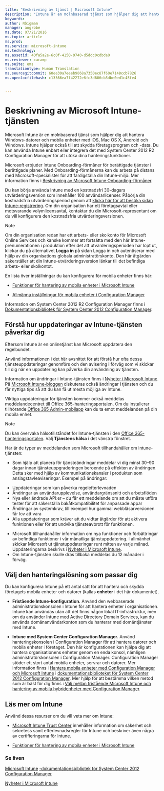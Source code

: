 ```yaml
---
title: "Beskrivning av tjänst | Microsoft Intune"
description: "Intune är en molnbaserad tjänst som hjälper dig att hantera Windows-datorer och mobila enheter med iOS, Mac OS X, Android och Windows."
keywords: 
author: Nbigman
manager: angrobe
ms.date: 07/21/2016
ms.topic: article
ms.prod: 
ms.service: microsoft-intune
ms.technology: 
ms.assetid: 40fa5a2e-6c0f-4150-9740-d5ddc0cdbda0
ms.reviewer: cacamp
ms.suite: ems
translationtype: Human Translation
ms.sourcegitcommit: 60ee39a7eeeb9068a7350ec87f60e7148ccb7826
ms.openlocfilehash: c13366ea7f42272e6fc3d606cb8dbe0ed1c45fe4


---
```


# Beskrivning av Microsoft Intune-tjänsten

Microsoft Intune är en molnbaserad tjänst som hjälper dig att hantera Windows-datorer och mobila enheter med iOS, Mac OS X, Android och Windows. Intune hjälper också till att skydda företagsprogram och -data. Du kan använda Intune enbart eller integrera det med System Center 2012 R2 Configuration Manager för att utöka dina hanteringsfunktioner.

Microsoft erbjuder Intune Onboarding-förmåner för berättigade tjänster i berättigade planer. Med Onboarding-förmånerna kan du arbeta på distans med Microsoft-specialister för att färdigställa din Intune-miljö. Mer information finns i [Beskrivning av Microsoft Intune Onboarding-förmåner](http://go.microsoft.com/fwlink/?LinkId=619281).

Du kan börja använda Intune med en kostnadsfri 30-dagars utvärderingsversion som innehåller 100 användarlicenser. Påbörja din kostnadsfria utvärderingsperiod genom att [klicka här för att besöka sidan Intune-registrering](http://www.microsoft.com/en-us/server-cloud/products/microsoft-intune/). Om din organisation har ett företagsavtal eller motsvarande volymlicensavtal, kontaktar du din Microsoft-representant om du vill konfigurera den kostnadsfria utvärderingsversionen.

> [!NOTE]
> Om din organisation redan har ett arbets- eller skolkonto för Microsoft Online Services och kanske kommer att fortsätta med den här Intune-prenumerationen i produktion efter det att utvärderingsperioden har löpt ut, klickar du på alternativet **Logga in** på sidan Logga in och autentiserar med hjälp av din organisations globala administratörskonto. Den här åtgärden säkerställer att din Intune-utvärderingsversion länkar till det befintliga arbets- eller skolkontot.

En lista över inställningar du kan konfigurera för mobila enheter finns här:

-   [Funktioner för hantering av mobila enheter i Microsoft Intune](/intune/get-started/mobile-device-management-capabilities-in-microsoft-intune)

-   [Allmänna inställningar för mobila enheter i Configuration Manager](https://technet.microsoft.com/library/dn376523.aspx)

Information om System Center 2012 R2 Configuration Manager finns i [Dokumentationsbibliotek för System Center 2012 Configuration Manager](https://technet.microsoft.com/library/gg682041.aspx).

## Förstå hur uppdateringar av Intune-tjänsten påverkar dig
Eftersom Intune är en onlinetjänst kan Microsoft uppdatera den regelbundet.

Använd informationen i det här avsnittet för att förstå hur ofta dessa tjänsteuppdateringar genomförs och den avisering i förväg som vi skickar till dig när en uppdatering kan påverka din användning av tjänsten.

Information om ändringar i Intune-tjänsten finns i [Nyheter i Microsoft Intune](/intune/deploy-use/Whats-new-in-microsoft-intune.md). På [Microsoft Intune-bloggen](http://blogs.technet.com/b/microsoftintune/) diskuteras också ändringar i tjänsten och du får nyttiga tips så att du kan få ut mesta möjliga av Intune.

Viktiga uppdateringar för tjänsten kommer också meddelas meddelandecentret till [Office 365-hanteringsportalen](https://portal.office.com/Admin/Default.aspx). Om du installerar tillhörande [Office 365 Admin-mobilapp](https://support.office.com/article/Office-365-Admin-Mobile-App-e16f6421-2a1a-4142-bf9d-9846600a060a) kan du ta emot meddelanden på din mobila enhet.

> [!NOTE]
> Du kan övervaka hälsotillståndet för Intune-tjänsten i den [Office 365-hanteringsportalen](https://portal.office.com/Admin/Default.aspx). Välj **Tjänstens hälsa** i det vänstra fönstret.  

Här är de typer av meddelanden som Microsoft tillhandahåller om Intune-tjänsten:
-   Som hjälp att planera för tjänsteändringar meddelar vi dig minst 30–90 dagar innan tjänsteuppgraderingen beroende på effekten av ändringen. Detta sker med hjälp av kommunikationskanaler i produkten som anslagstavleaviseringar. Exempel på ändringar:
* Uppdateringar som kan påverka regelefterlevnaden
* Ändringar av användarupplevelse, användargränssnitt och arbetsflöden
* Nya eller ändrade API:er – du får ett meddelande om att du måste utföra tester för att säkerställa bakåtkompatibilitet för anpassade appar
* Ändringar av systemkrav, till exempel hur gammal webbläsarversionen får lov att vara
* Alla uppdateringar som kräver att du vidtar åtgärder för att aktivera funktionen eller för att undvika tjänsteavbrott för funktionen.
-   Microsoft tillhandahåller information om nya funktioner och förbättringar av befintliga funktioner i vår månatliga tjänstuppdatering. I allmänhet skickar Microsoft ut tjänstuppdateringar runt mitten av varje månad. Uppdateringarna beskrivs i [Nyheter i Microsoft Intune](/intune/deploy-use/whats-new-in-microsoft-intune).
-   Om Intune-tjänsten skulle dras tillbaka meddelas du 12 månader i förväg.

## Välj den hanteringslösning som passar dig
Du kan konfigurera Intune på ett antal sätt för att hantera och skydda företagets mobila enheter och datorer (kallas **enheter** i det här dokumentet).

-   **Fristående Intune-konfiguration.** Använd den webbaserade administrationskonsolen i Intune för att hantera enheter i organisationen. Intune kan användas utan att det finns någon lokal IT-infrastruktur, men om du använder Intune med Active Directory Domain Services, kan du använda domänanvändarkonton som du hanterar med domäntjänster med Intune.

-   **Intune med System Center Configuration Manager.** Använd hanteringskonsolen i Configuration Manager för att hantera datorer och mobila enheter i företaget. Den här konfigurationen kan hjälpa dig att hantera organisationens enheter genom en enda konsol, nämligen administratörskonsolen i Configuration Manager. Configuration Manager stöder ett stort antal mobila enheter, servrar och datorer. Mer information finns i [Hantera mobila enheter med Configuration Manager och Microsoft Intune](http://go.microsoft.com/fwlink/?LinkID=271118) i [dokumentationsbiblioteket för System Center 2012 Configuration Manager](https://technet.microsoft.com/library/gg682041.aspx).  Mer hjälp för att bestämma vilken metod som är bäst för dig finns i [Välj mellan fristående Microsoft Intune och hantering av mobila hybridenheter med Configuration Manager](https://technet.microsoft.com/en-us/library/mt706478.aspx).


## Läs mer om Intune
Använd dessa resurser om du vill veta mer om Intune:

-   [Microsoft Intune Trust Center](http://www.microsoft.com/en-us/server-cloud/products/intune-trust-center/) innehåller information om säkerhet och sekretess samt efterlevnadsregler för Intune och beskriver även några av certifieringarna för Intune.

-   [Funktioner för hantering av mobila enheter i Microsoft Intune](/intune/understand-explore/mobile-device-management-capabilities-in-microsoft-intune)

### Se även
[Microsoft Intune](https://docs.microsoft.com/intune/)
[-dokumentationsbibliotek för System Center 2012 Configuration Manager](https://technet.microsoft.com/library/gg682041.aspx)

[Nyheter i Microsoft Intune](/intune/deploy-use/whats-new-in-microsoft-intune)



<!--HONumber=Jul16_HO4-->


